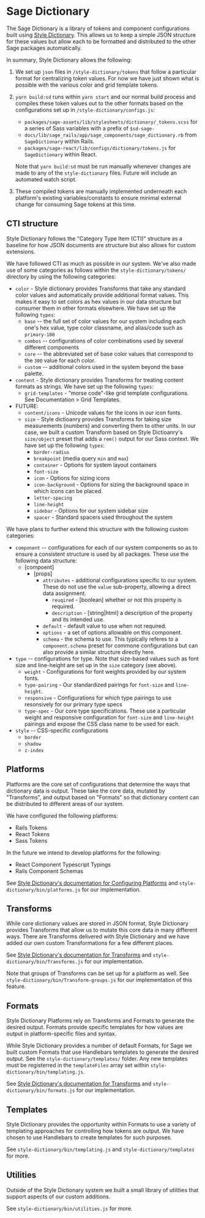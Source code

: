 # Sage Dictionary

The Sage Dictionary is a library of tokens and component configurations built using [Style Dictionary](https://amzn.github.io/style-dictionary/).
This allows us to keep a simple JSON structure for these values but allow each to be formatted and distributed to the other Sage packages automatically.

In summary, Style Dictionary allows the following:

1. We set up `json` files in `/style-dictionary/tokens` that follow a particular format for centralizing token values. For now we have just shown what is possible with the various color and grid template tokens.
2. `yarn build:sd` runs within `yarn start` and our normal build process and compiles these token values out to the other formats based on the configurations set up in `/style-dictionary/configs.js`:
    - `packages/sage-assets/lib/stylesheets/dictionary/_tokens.scss` for a series of Sass variables with a prefix of `$sd-sage-`
    - `docs/lib/sage_rails/app/sage_components/sage_dictionary.rb` from `SageDictionary` within Rails.
    - `packages/sage-react/lib/configs/dictionary/tokens.js` for `SageDictionary` within React.

    Note that `yarn build:sd` must be run manually whenever changes are made to any of the `style-dictionary` files. Future will include an automated watch script.

3. These compiled tokens are manually implemented underneath each platform's existing variables/constants to ensure minimal external change for consuming Sage tokens at this time.

## CTI structure

Style Dictionary follows the "Category Type Item (CTI)" structure as a baseline for how JSON documents are structure but also allows for custom extensions.

We have followed CTI as much as possible in our system. We've also made use of some categories as follows within the `style-dictionary/tokens/` directory by using the following categories:

- `color` - Style dictionary provides Transforms that take any standard color values and automatically provide additional format values.
  This makes it easy to set colors as hex values in our data structure but consumer them in other formats elsewhere.
  We have set up the following `types`:
  - `base` -- the full set of color values for our system including each one's hex value, type color classname, and alias/code such as `primary-100`
  - `combos` -- configurations of color combinations used by several different components
  - `core` -- the abbreviated set of base color values that correspond to the `300` value for each color.
  - `custom` -- additional colors used in the system beyond the base palette.
- `content` - Style dictionary provides Transforms for treating content formats as strings.
  We have set up the following `types`:
  - `grid-templates` - "morse code"-like grid template configurations. See Documentation > Grid Templates.
- FUTURE:
  - `content/icons` - Unicode values for the icons in our icon fonts.
  - `size` - Style dictioanry provides Transforms for taking size measurements (numbers) and converting them to other units.
    In our case, we built a custom Transform based on Style Dictioanry's `size/object` preset that adds a `rem()` output for our Sass context.
    We have set up the following `types`:
    - `border-radius`
    - `breakpoint` (media query `min` and `max`)
    - `container` - Options for system layout containers
    - `font-size`
    - `icon` - Options for sizing icons
    - `icon-background` - Options for sizing the background space in which icons can be placed.
    - `letter-spacing`
    - `line-height`
    - `sidebar` - Options for our system sidebar size
    - `spacer` - Standard spacers used throughout the system

We have plans to further extend this structure with the following custom categories:

- `component` -- configurations for each of our system components so as to ensure a consistent structure is used by all packages. These use the following data structure:
  - [compoent]
    - [props]
      - `attributes` - additional configurations specific to our system. These do not use the `value` sub-property, allowing a direct data assignment.
        - `reuqired` - [boolean] whether or not this property is required.
        - `description` - [string|html] a description of the property and its intended use.
      - `default` - default value to use when not required.
      - `options` - a set of options allowable on this component.
      - `schema` - the schema to use. This typically referes to a `component.schema` preset for commone configurations but can also provide a similar structure directly here.
- `type` -- configurations for type. Note that size-based values such as font size and line-height are set up in the `size` category (see above).
  - `weight` - Configurations for font weights provided by our system fonts.
  - `type-pairing` - Our standardized pairings for `font-size` and `line-height`.
  - `responsive` - Configurations for which type pairings to use resonsively for our primary type specs
  - `type-spec` - Our core type specifications. These use a particular weight and responsive configuration for `font-size` and `line-height` pairings and expose the CSS class name to be used for each.
- `style` -- CSS-specific configurations 
  - `border`
  - `shadow`
  - `z-index`

## Platforms

Platforms are the core set of configurations that determine the ways that dictionary data is output.
These take the core data, mutated by "Transforms", and output based on "Formats" so that dictionary
content can be distributed to different areas of our system.

We have configured the following platforms:

- Rails Tokens
- React Tokens
- Sass Tokens

In the future we intend to develop platforms for the following:

- React Component Typescript Typings
- Rails Component Schemas

See [Style Dictionary's documentation for Configuring Platforms](https://amzn.github.io/style-dictionary/#/config) and `style-dictionary/bin/platforms.js` for our implementation.

## Transforms

While core dictionary values are stored in JSON format, Style Dictionary provides Transforms that allow us to mutate this core data in many different ways.
There are Transforms delivered with Style Dictionary and we have added our own custom Transformations for a few different places.

See [Style Dictionary's documentation for Transforms](https://amzn.github.io/style-dictionary/#/Transforms) and `style-dictionary/bin/Transforms.js` for our implementation.

Note that groups of Transforms can be set up for a platform as well. See `style-dictionary/bin/Transform-groups.js` for our implementation of this feature.

## Formats

Style Dictionary Platforms rely on Transforms and Formats to generate the desired output.
Formats provide specific templates for how values are output in platform-specific files and syntax.

While Style Dictionary provides a number of default Formats, for Sage we built custom Formats that use Handlebars templates to generate the desired output. See the `style-dictionary/templates/` folder.
Any new templates must be registerred in the `templateFiles` array set within `style-dictionary/bin/templating.js`.

See [Style Dictionary's documentation for Transforms](https://amzn.github.io/style-dictionary/#/formats) and `style-dictionary/bin/formats.js` for our implementation.

## Templates

Style Dictionary provides the opportunity within Formats to use a variety of templating approaches for controlling how tokens are output. We have chosen to use Handlebars to create templates for such purposes.

See `style-dictionary/bin/templating.js` and `style-dictionary/templates` for more.

## Utilities

Outside of the Style Dictionary system we built a small library of utilities that support aspects of our custom additions.

See `style-dictionary/bin/utilities.js` for more.
